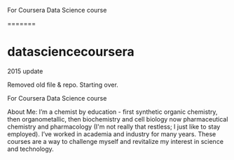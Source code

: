 For Coursera Data Science course

=======
# datasciencecoursera
2015 update

Removed old file & repo. Starting over.

For Coursera Data Science course

About Me: I’m a chemist by education - first synthetic organic chemistry, then organometallic, then biochemistry and cell biology now pharmaceutical chemistry and pharmacology (I'm not really that restless; I just like to stay employed). I’ve worked in academia and industry for many years. These courses are a way to challenge myself and revitalize my interest in science and technology.

